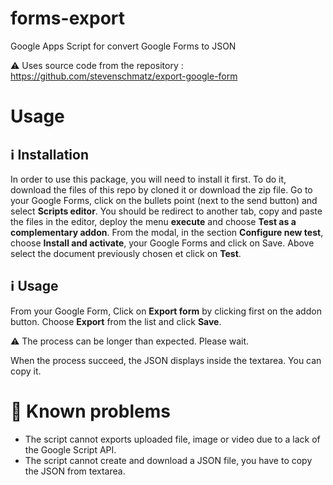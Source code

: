 # forms-export
Google Apps Script for convert Google Forms to JSON

⚠️ Uses source code from the repository : https://github.com/stevenschmatz/export-google-form

# Usage

## ℹ️ Installation

In order to use this package, you will need to install it first. To do it, download the files of this repo by cloned it or download the zip file. Go to your Google Forms, click on the bullets point (next to the send button) and select **Scripts editor**. You should be redirect to another tab, copy and paste the files in the editor, deploy the menu **execute** and choose **Test as a complementary addon**. From the modal, in the section **Configure new test**, choose **Install and activate**, your Google Forms and click on Save. Above select the document previously chosen et click on **Test**.

## ℹ️ Usage

From your Google Form, Click on **Export form** by clicking first on the addon button. Choose **Export** from the list and click **Save**.

⚠️ The process can be longer than expected. Please wait.

When the process succeed, the JSON displays inside the textarea. You can copy it.

# 🛑 Known problems

- The script cannot exports uploaded file, image or video due to a lack of the Google Script API.
- The script cannot create and download a JSON file, you have to copy the JSON from textarea.
